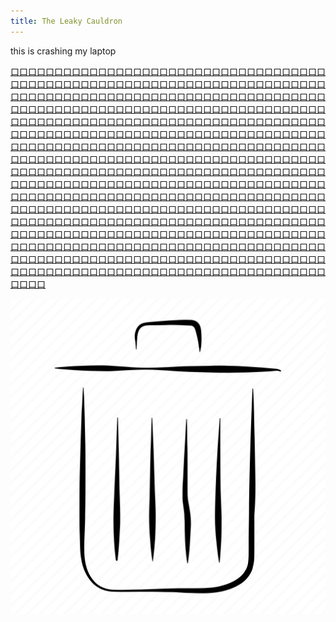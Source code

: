 ```yaml
---
title: The Leaky Cauldron
---
```


this is crashing my laptop

[口]()[口]()[口]()[口]()[口]()[口]()[口]()[口]()[口]()[口]()[口]()[口]()[口]()[口]()[口]()[口]()[口]()[口]()[口]()[口]()[口]()[口]()[口]()[口]()[口]()[口]()[口]()[口]()[口]()[口]()[口]()[口]()[口]()[口]()[口]()[口]()[口]()[口]()[口]()[口]()[口]()[口]()[口]()[口]()[口]()[口]()[口]()[口]()[口]()[口]()[口]()[口]()[口]()[口]()[口]()[口]()[口]()[口]()[口]()[口]()[口]()[口]()[口]()[口]()[口]()[口]()[口]()[口]()[口]()[口]()[口]()[口]()[口]()[口]()[口]()[口]()[口]()[口]()[口]()[口]()[口]()[口]()[口]()[口]()[口]()[口]()[口]()[口]()[口]()[口]()[口]()[口]()[口]()[口]()[口]()[口]()[口]()[口]()[口]()[口]()[口]()[口]()[口]()[口]()[口]()[口]()[口]()[口]()[口]()[口]()[口]()[口]()[口]()[口]()[口]()[口]()[口]()[口]()[口]()[口]()[口]()[口]()[口]()[口]()[口]()[口]()[口]()[口]()[口]()[口]()[口]()[口]()[口]()[口]()[口]()[口]()[口]()[口]()[口]()[口]()[口]()[口]()[口]()[口]()[口]()[口]()[口]()[口]()[口]()[口]()[口]()[口]()[口]()[口]()[口]()[口]()[口]()[口]()[口]()[口]()[口]()[口]()[口]()[口]()[口]()[口]()[口]()[口]()[口]()[口]()[口]()[口]()[口]()[口]()[口]()[口]()[口]()[口]()[口]()[口]()[口]()[口]()[口]()[口]()[口]()[口]()[口]()[口]()[口]()[口]()[口]()[口]()[口]()[口]()[口]()[口]()[口]()[口]()[口]()[口]()[口]()[口]()[口]()[口]()[口]()[口]()[口]()[口]()[口]()[口]()[口]()[口]()[口]()[口]()[口]()[口]()[口]()[口]()[口]()[口]()[口]()[口]()[口]()[口]()[口]()[口]()[口]()[口]()[口]()[口]()[口]()[口]()[口]()[口]()[口]()[口]()[口]()[口]()[口]()[口]()[口]()[口]()[口]()[口]()[口]()[口]()[口]()[口]()[口]()[口]()[口]()[口]()[口]()[口]()[口]()[口]()[口]()[口]()[口]()[口]()[口]()[口]()[口]()[口]()[口]()[口]()[口]()[口]()[口]()[口]()[口]()[口]()[口]()[口]()[口]()[口]()[口]()[口]()[口]()[口]()[口]()[口]()[口]()[口]()[口]()[口]()[口]()[口]()[口]()[口]()[口]()[口]()[口]()[口]()[口]()[口]()[口]()[口]()[口]()[口]()[口]()[口]()[口]()[口]()[口]()[口]()[口]()[口]()[口]()[口]()[口]()[口]()[口]()[口]()[口]()[口]()[口]()[口]()[口]()[口]()[口]()[口]()[口]()[口]()[口]()[口]()[口]()[口]()[口]()[口]()[口]()[口]()[口]()[口]()[口]()[口]()[口]()[口]()[口]()[口]()[口]()[口]()[口]()[口]()[口]()[口]()[口]()[口]()[口]()[口]()[口]()[口]()[口]()[口]()[口]()[口]()[口]()[口]()[口]()[口]()[口]()[口]()[口]()[口]()[口]()[口]()[口]()[口]()[口]()[口]()[口]()[口]()[口]()[口]()[口]()[口]()[口]()[口]()[口]()[口]()[口]()[口]()[口]()[口]()[口]()[口]()[口]()[口]()[口]()[口]()[口]()[口]()[口]()[口]()[口]()[口]()[口]()[口]()[口]()[口]()[口]()[口]()[口]()[口]()[口]()[口]()[口]()[口]()[口]()[口]()[口]()[口]()[口]()[口]()[口]()[口]()[口]()[口]()[口]()[口]()[口]()[口]()[口]()[口]()[口]()[口]()[口]()[口]()[口]()[口]()[口]()[口]()[口]()[口]()[口]()[口]()[口]()[口]()[口]()[口]()[口]()[口]()[口]()[口]()[口]()[口]()[口]()[口]()[口]()[口]()[口]()[口]()[口]()[口]()[口]()[口]()[口]()[口]()[口]()[口]()[口]()[口]()[口]()[口]()[口]()[口]()[口]()[口]()[口]()[口]()[口]()[口]()[口]()[口]()[口]()[口]()[口]()[口]()[口]()[口]()[口]()[口]()[口]()[口]()[口]()[口]()[口]()[口]()[口]()[口]()[口]()[口]()[口]()[口]()[口]()[口]()[口]()[口]()[口]()[口]()[口]()[口]()[口]()[口]()[口]()[口]()[口]()[口]()[口]()[口]()[口]()[口]()[口]()[口]()[口]()[口]()[口]()[口]()[口]()[口]()[口]()[口]()[口]()[口]()[口]()[口]()[口]()[口]()[口]()[口]()[口]()[口]()[口]()[口]()[口]()[口]()[口]()[口]()[口]()[口]()[口]()[口]()[口]()[口]()[口](harrypotter/diagon-alley.md)[口]()[口]()[口]()[口]()[口]()[口]()[口]()[口]()[口]()[口]()[口]()[口]()[口]()[口]()[口]()[口]()[口]()[口]()[口]()[口]()[口]()[口]()[口]()[口]()[口]()[口]()[口]()[口]()[口]()[口]()[口]()[口]()[口]()[口]()[口]()[口]()[口]()[口]()[口]()[口]()[口]()[口]()[口]()[口]()[口]()[口]()[口]()[口]()[口]()[口]()[口]()[口]()[口]()[口]()[口]()[口]()[口]()[口]()[口]()[口]()[口]()[口]()[口]()[口]()[口]()[口]()[口]()[口]()[口]()[口]()[口]()

![](harrypotter/bin.png)

